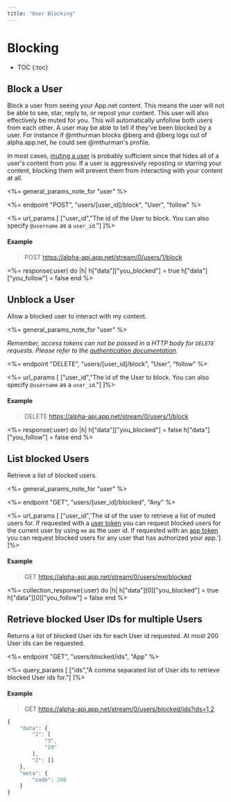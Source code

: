 ```yaml
---
title: "User Blocking"
---
```


# Blocking

* TOC
{:toc}

## Block a User

Block a user from seeing your App.net content. This means the user will not be able to see, star, reply to, or repost your content. This user will also effectively be muted for you. This will automatically unfollow both users from each other. A user may be able to  tell if they've been blocked by a user. For instance if @mthurman blocks @berg and @berg logs out of alpha.app.net, he could see @mthurman's profile.

In most cases, [muting a user](/reference/resources/user/muting/#mute-a-user) is probably sufficient since that hides all of a user's content from you. If a user is aggressively reposting or starring your content, blocking them will prevent them from interacting with your content at all.

<%= general_params_note_for "user" %>

<%= endpoint "POST", "users/[user_id]/block", "User", "follow" %>

<%= url_params [
  ["user_id","The id of the User to block. You can also specify <code>@username</code> as a <code>user_id</code>."]
]%>

#### Example

> POST https://alpha-api.app.net/stream/0/users/1/block

<%= response(:user) do |h|
    h["data"]["you_blocked"] = true
    h["data"]["you_follow"] = false
end %>

## Unblock a User

Allow a blocked user to interact with my content.

<%= general_params_note_for "user" %>

*Remember, access tokens can not be passed in a HTTP body for ```DELETE``` requests. Please refer to the [authentication documentation](/reference/authentication/#making-authenticated-api-requests).*

<%= endpoint "DELETE", "users/[user_id]/block", "User", "follow" %>

<%= url_params [
  ["user_id","The id of the User to block. You can also specify <code>@username</code> as a <code>user_id</code>."]
]%>

#### Example

> DELETE https://alpha-api.app.net/stream/0/users/1/block

<%= response(:user) do |h|
    h["data"]["you_blocked"] = false
    h["data"]["you_follow"] = false
end %>

## List blocked Users

Retrieve a list of blocked users.

<%= general_params_note_for "user" %>

<%= endpoint "GET", "users/[user_id]/blocked", "Any" %>

<%= url_params [
  ["user_id",'The id of the user to retrieve a list of muted users for. If requested with a <a href="/reference/authentication/#access-tokens">user token</a> you can request blocked users for the current user by using <code>me</code> as the user id. If requested with an <a href="/reference/authentication/#access-tokens">app token</a> you can request blocked users for any user that has authorized your app.']
]%>

#### Example

> GET https://alpha-api.app.net/stream/0/users/me/blocked

<%= collection_response(:user) do |h|
    h["data"][0]["you_blocked"] = true
    h["data"][0]["you_follow"] = false
end %>

## Retrieve blocked User IDs for multiple Users

Returns a list of blocked User ids for each User id requested. At most 200 User ids can be requested.

<%= endpoint "GET", "users/blocked/ids", "App" %>

<%= query_params [
  ["ids","A comma separated list of User ids to retrieve blocked User ids for."]
]%>

#### Example

> GET https://alpha-api.app.net/stream/0/users/blocked/ids?ids=1,2

~~~ js
{
    "data": {
        "1": [
            "3",
            "29"
        ],
        "2": []
    },
    "meta": {
        "code": 200
    }
}
~~~